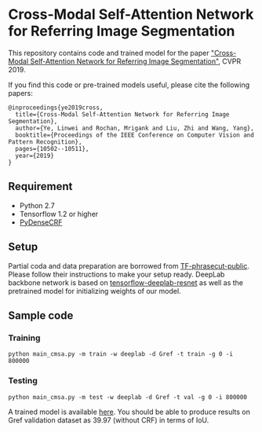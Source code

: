 # Cross-Modal Self-Attention Network for Referring Image Segmentation

This repository contains code and trained model for the paper ["Cross-Modal Self-Attention Network for Referring Image Segmentation"](https://arxiv.org/abs/1904.04745), CVPR 2019.

If you find this code or pre-trained models useful, please cite the following papers:
```
@inproceedings{ye2019cross,
  title={Cross-Modal Self-Attention Network for Referring Image Segmentation},
  author={Ye, Linwei and Rochan, Mrigank and Liu, Zhi and Wang, Yang},
  booktitle={Proceedings of the IEEE Conference on Computer Vision and Pattern Recognition},
  pages={10502--10511},
  year={2019}
}
```
## Requirement
- Python 2.7
- Tensorflow 1.2 or higher
- [PyDenseCRF](https://github.com/lucasb-eyer/pydensecrf)

## Setup
Partial coda and data preparation are borrowed from [TF-phrasecut-public](https://github.com/chenxi116/TF-phrasecut-public). Please follow their instructions to make your setup ready. DeepLab backbone network is based on [tensorflow-deeplab-resnet](https://github.com/DrSleep/tensorflow-deeplab-resnet) as well as the pretrained model for initializing weights of our model. 

## Sample code
### Training
```python main_cmsa.py -m train -w deeplab -d Gref -t train -g 0 -i 800000```


### Testing 
```
python main_cmsa.py -m test -w deeplab -d Gref -t val -g 0 -i 800000
```
A trained model is available [here](https://drive.google.com/open?id=1LdqQnOozO9553MIl14gwglkBXWIXXUzz). You should be able to produce results on Gref validation dataset as 39.97 (without CRF) in terms of IoU.
